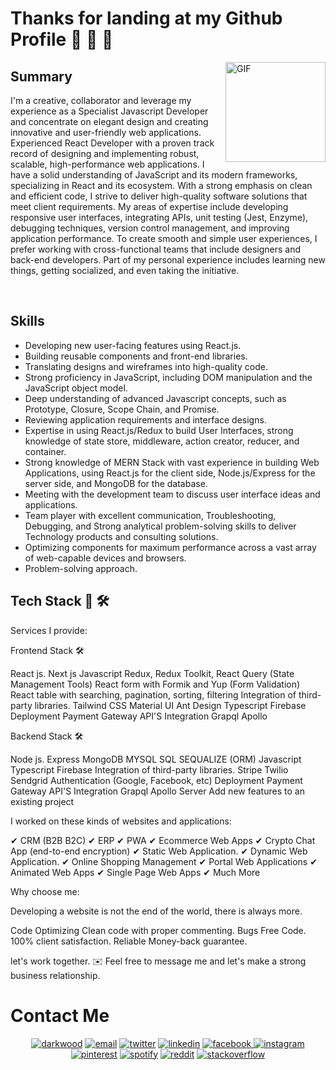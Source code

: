 # Thanks for landing at my Github Profile 🚀 🚀 🚀
<img align="right" alt="GIF" height="160px" src="https://media.giphy.com/media/eNAsjO55tPbgaor7ma/giphy.gif" />

## Summary

I'm a creative, collaborator and leverage my experience as a Specialist Javascript Developer and concentrate on elegant design and creating innovative and user-friendly web applications. Experienced React Developer with a proven track record of designing and implementing robust, scalable, high-performance web applications. I have a solid understanding of JavaScript and its modern frameworks, specializing in React and its ecosystem. With a strong emphasis on clean and efficient code, I strive to deliver high-quality software solutions that meet client requirements.
My areas of expertise include developing responsive user interfaces, integrating APIs, unit testing (Jest, Enzyme), debugging techniques, version control management, and improving application performance. To create smooth and simple user experiences, I prefer working with cross-functional teams that include designers and back-end developers.
Part of my personal experience includes learning new things, getting socialized, and even taking the initiative.


<br />

## Skills
- Developing new user-facing features using React.js.
- Building reusable components and front-end libraries.
- Translating designs and wireframes into high-quality code.
- Strong proficiency in JavaScript, including DOM manipulation and the JavaScript object model.
- Deep understanding of advanced Javascript concepts, such as Prototype, Closure, Scope Chain, and Promise. 
- Reviewing application requirements and interface designs.
- Expertise in using React.js/Redux to build User Interfaces, strong knowledge of state store, middleware, action creator, reducer, and container.
- Strong knowledge of MERN Stack with vast experience in building Web Applications, using React.js for the client side, Node.js/Express for the server side, and MongoDB for the database. 
- Meeting with the development team to discuss user interface ideas and applications.
- Team player with excellent communication, Troubleshooting, Debugging, and Strong analytical problem-solving skills to deliver Technology products and consulting solutions. 
- Optimizing components for maximum performance across a vast array of web-capable devices and browsers.
- Problem-solving approach.

## Tech Stack 🧰 🛠 
 Services I provide:

Frontend Stack 🛠️

React js.
Next js
Javascript
Redux, Redux Toolkit, React Query (State Management Tools)
React form with Formik and Yup (Form Validation)
React table with searching, pagination, sorting, filtering
Integration of third-party libraries.
Tailwind CSS
Material UI
Ant Design
Typescript
Firebase
Deployment
Payment Gateway
API'S Integration
Grapql
Apollo

Backend Stack 🛠️

Node js.
Express
MongoDB
MYSQL
SQL
SEQUALIZE (ORM)
Javascript
Typescript
Firebase
Integration of third-party libraries.
Stripe
Twilio
Sendgrid
Authentication (Google, Facebook, etc)
Deployment
Payment Gateway
API'S Integration
Grapql
Apollo Server
Add new features to an existing project

I worked on these kinds of websites and applications:

✔ CRM (B2B B2C)
✔ ERP
✔ PWA
✔ Ecommerce Web Apps
✔ Crypto Chat App (end-to-end encryption)
✔ Static Web Application.
✔ Dynamic Web Application.
✔ Online Shopping Management
✔ Portal Web Applications
✔ Animated Web Apps
✔ Single Page Web Apps
✔ Much More

Why choose me:

Developing a website is not the end of the world, there is always more.

Code Optimizing
Clean code with proper commenting.
Bugs Free Code.
100% client satisfaction.
Reliable
Money-back guarantee.

let's work together.
✉️ Feel free to message me and let's make a strong business relationship.
      
# Contact Me
<p align="center">
  <a href="https://raza-portfolio.vercel.app"><img src="https://img.icons8.com/fluent/64/000000/domain.png" alt="darkwood"/></a>
  <a href="mailto:007razajutt@gmail.com"><img src="https://img.icons8.com/color/64/000000/gmail.png" alt="email"/></a>
     <a href="https://twitter.com/@RAzaALy4"><img src="https://img.icons8.com/color/64/000000/twitter-squared.png" alt="twitter"/></a>
     <a href="https://linkedin.com/in/raza-aly-18b003216"><img src="https://img.icons8.com/color/64/000000/linkedin.png" alt="linkedin"/></a>
   <a href=""><img src="https://img.icons8.com/color/64/000000/facebook.png" alt="facebook"/>
  <a href="https://www.instagram.com/razaly007"><img src="https://img.icons8.com/color/64/000000/instagram-new.png" alt="instagram"/>
  <a href="https://ro.pinterest.com/007razajutt"><img src="https://img.icons8.com/color/64/000000/pinterest--v1.png" alt="pinterest"/></a>
  <a href="https://open.spotify.com/user/8dbv9nam4rcpw7l5gmbgqktmn"><img src="https://img.icons8.com/color/64/000000/spotify--v1.png" alt="spotify"/></a>
    <a href="https://www.reddit.com/user/RAzaALy"><img src="https://img.icons8.com/color/64/000000/reddit.png" alt="reddit"/></a>
   <a href="https://stackoverflow.com/users/4027349/RAzaALy"><img src="https://img.icons8.com/color/64/000000/stackoverflow.png" alt="stackoverflow"/></a>
</p>
